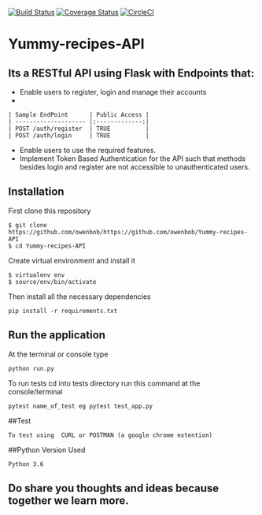 
[![Build Status](https://travis-ci.org/owenbob/Yummy-recipes-API.svg?branch=master)](https://travis-ci.org/owenbob/Yummy-recipes-API)
[![Coverage Status](https://coveralls.io/repos/github/owenbob/Yummy-recipes-API/badge.svg)](https://coveralls.io/github/owenbob/Yummy-recipes-API)
[![CircleCI](https://circleci.com/gh/owenbob/Yummy-recipes-API.svg?style=svg)](https://circleci.com/gh/owenbob/Yummy-recipes-API)


# Yummy-recipes-API

##  Its a RESTful API using Flask with Endpoints that:
   * Enable users to register, login and manage their accounts
   * 
    
    | Sample EndPoint      | Public Access |
    | -------------------- |:-------------:| 
    | POST /auth/register  | TRUE          | 
    | POST /auth/login     | TRUE          |  
    

   * Enable users to use the required features.
   * Implement Token Based Authentication for the API such that methods besides login and register are not accessible to unauthenticated users.


## Installation
First clone this repository
```
$ git clone https://github.com/owenbob/https://github.com/owenbob/Yummy-recipes-API
$ cd Yummy-recipes-API
```
Create virtual environment and install it
```
$ virtualenv env
$ source/env/bin/activate
```
Then install all the necessary dependencies
```
pip install -r requirements.txt
```

## Run the application
At the terminal or console type
```
python run.py
```
To run tests  cd into tests directory run this command at the console/terminal
```
pytest name_of_test eg pytest test_app.py

```


##Test
```
To test using  CURL or POSTMAN (a google chrome extention)
```
##Python Version Used
```
Python 3.6
```
## Do share you thoughts and ideas  because together we learn more.  


